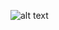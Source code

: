 
![alt text](https://github.com/Vinicoreia/designPatterns/blob/master/etc/Abstract_Factory_example.png "Abstract Factory")
